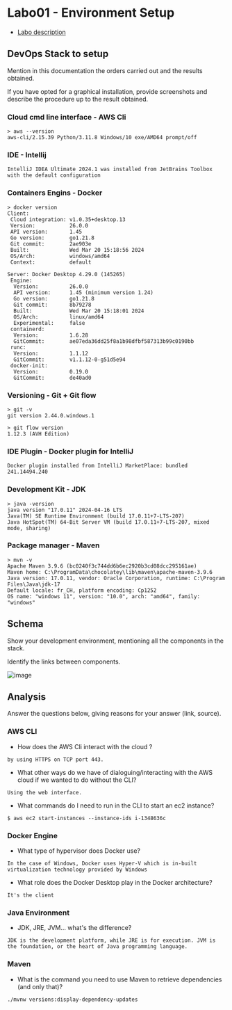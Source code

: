 # Labo01 - Environment Setup

* [Labo description](https://cpnv-es-ngy.gitbook.io/vir1/labs/labo01-environment-setup)

## DevOps Stack to setup

Mention in this documentation the orders carried out and the results obtained.

If you have opted for a graphical installation, provide screenshots and describe the procedure up to the result obtained.

### Cloud cmd line interface - AWS Cli

```
> aws --version
aws-cli/2.15.39 Python/3.11.8 Windows/10 exe/AMD64 prompt/off
```

### IDE - Intellij

```
IntelliJ IDEA Ultimate 2024.1 was installed from JetBrains Toolbox with the default configuration
```

### Containers Engins - Docker

```
> docker version
Client:
 Cloud integration: v1.0.35+desktop.13
 Version:           26.0.0
 API version:       1.45
 Go version:        go1.21.8
 Git commit:        2ae903e
 Built:             Wed Mar 20 15:18:56 2024
 OS/Arch:           windows/amd64
 Context:           default

Server: Docker Desktop 4.29.0 (145265)
 Engine:
  Version:          26.0.0
  API version:      1.45 (minimum version 1.24)
  Go version:       go1.21.8
  Git commit:       8b79278
  Built:            Wed Mar 20 15:18:01 2024
  OS/Arch:          linux/amd64
  Experimental:     false
 containerd:
  Version:          1.6.28
  GitCommit:        ae07eda36dd25f8a1b98dfbf587313b99c0190bb
 runc:
  Version:          1.1.12
  GitCommit:        v1.1.12-0-g51d5e94
 docker-init:
  Version:          0.19.0
  GitCommit:        de40ad0
```

### Versioning - Git + Git flow

```
> git -v
git version 2.44.0.windows.1

> git flow version
1.12.3 (AVH Edition)
```

### IDE Plugin - Docker plugin for IntelliJ

```
Docker plugin installed from IntelliJ MarketPlace: bundled 241.14494.240 
```

### Development Kit - JDK

```
> java -version
java version "17.0.11" 2024-04-16 LTS
Java(TM) SE Runtime Environment (build 17.0.11+7-LTS-207)
Java HotSpot(TM) 64-Bit Server VM (build 17.0.11+7-LTS-207, mixed mode, sharing)
```

### Package manager - Maven

```
> mvn -v
Apache Maven 3.9.6 (bc0240f3c744dd6b6ec2920b3cd08dcc295161ae)
Maven home: C:\ProgramData\chocolatey\lib\maven\apache-maven-3.9.6
Java version: 17.0.11, vendor: Oracle Corporation, runtime: C:\Program Files\Java\jdk-17
Default locale: fr_CH, platform encoding: Cp1252
OS name: "windows 11", version: "10.0", arch: "amd64", family: "windows"
```

## Schema

Show your development environment, mentioning all the components in the stack.

Identify the links between components.

![image](https://github.com/Cyprien-png/VIR1-labs/assets/61788240/c55ee0a7-bf4e-4ed6-b57f-7f7dde2ccf26)


## Analysis

Answer the questions below, giving reasons for your answer (link, source).

### AWS CLI

* How does the AWS Cli interact with the cloud ?

```
by using HTTPS on TCP port 443.
```

* What other ways do we have of dialoguing/interacting with the AWS cloud if we wanted to do without the CLI?

```
Using the web interface.
```

* What commands do I need to run in the CLI to start an ec2 instance?

```
$ aws ec2 start-instances --instance-ids i-1348636c
```

### Docker Engine

* What type of hypervisor does Docker use?

```
In the case of Windows, Docker uses Hyper-V which is in-built virtualization technology provided by Windows
```

* What role does the Docker Desktop play in the Docker architecture?

```
It's the client
```

### Java Environment

* JDK, JRE, JVM... what's the difference?

```
JDK is the development platform, while JRE is for execution. JVM is the foundation, or the heart of Java programming language.
```

### Maven

* What is the command you need to use Maven to retrieve dependencies (and only that)?

```
./mvnw versions:display-dependency-updates
```



